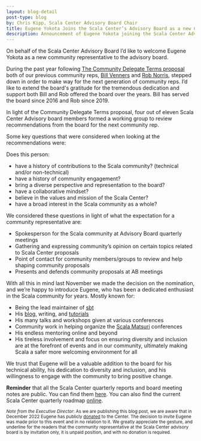 ```yaml
---
layout: blog-detail
post-type: blog
by: Chris Kipp, Scala Center Advisory Board Chair
title: Eugene Yokota Joins the Scala Center’s Advisory Board as a new Community Representative
description: Announcement of Eugene Yokota joining the Scala Center Advisory Board as the new Community Representative
---
```


On behalf of the Scala Center Advisory Board I’d like to welcome Eugene Yokota
as a new community representative to the advisory board.

During the past year following [The Community Delegate Terms
proposal][delegate-terms] both of our previous community reps, [Bill
Venners][bill-announcement] and [Rob Norris][rob-announcement], stepped down in
order to make way for the next generation of community reps. I’d like to extend
the board's gratitude for the tremendous dedication and support both Bill and
Rob offered the board over the years. Bill has served the board since 2016 and
Rob since 2019.

In light of the Community Delegate Terms proposal, four out of eleven Scala
Center Advisory board members formed a working group to review recommendations
from the board for the next community rep. 

Some key questions that were considered when looking at the recommendations were:

Does this person:

- have a history of contributions to the Scala community? (technical and/or non-technical)
- have a history of community engagement?
- bring a diverse perspective and representation to the board?
- have a collaborative mindset?
- believe in the values and mission of the Scala Center?
- have a broad interest in the Scala community as a whole?

We considered these questions in light of what the expectation for a community
representative are:

- Spokesperson for the Scala community at Advisory Board quarterly meetings
- Gathering and expressing community’s opinion on certain topics related to Scala Center proposals
- Point of contact for community members/groups to review and help shaping community proposals
- Presents and defends community proposals at AB meetings

With all this in mind last November we made the decision on the nomination, and
we’re happy to introduce Eugene, who has been a dedicated enthusiast in the
Scala community for years. Mostly known for:

- Being the lead maintainer of [sbt][sbt]
- His [blog][eugene-blog], writing, and [tutorials][herding-cats]
- His many talks and workshops given at various conferences
- Community work in helping organize the [Scala Matsuri][scalamatsuri] conferences
- His endless mentoring online and beyond
- His tireless involvement and focus on ensuring diversity and inclusion are at
  the forefront of events and in our community, ultimately making Scala a safer
  more welcoming environment for all

We trust that Eugene will be a valuable addition to the board for his technical
ability, his dedication to diversity and inclusion, and his willingness to
engage with the community to bring positive change.

**Reminder** that all the Scala Center quarterly reports and board meeting
notes are public. You can find them [here][records]. You can also find the
current Scala Center quarterly roadmap [online][roadmap].

<sub>*Note from the Executive Director*: As we are publishing this blog post, we
are aware that in December 2022 Eugene has publicly [donated][support] to the
Center. The decision to invite Eugene was made prior to this event and in no
relation to it. We greatly appreciate the gesture, and underline for the readers
that the community representative at the Scala Center advisory board is by
invitation only, it is unpaid position, and with no donation is required.</sub>

[delegate-terms]: https://github.com/scalacenter/advisoryboard/blob/main/proposals/028-community-delegate-terms.md
[bill-announcement]: https://www.scala-lang.org/blog/2016/04/29/sc-community-representative.html
[rob-announcement]: https://www.scala-lang.org/blog/2019/03/18/announcing-new-community-representative.html
[sbt]: https://www.scala-sbt.org/
[eugene-blog]: https://eed3si9n.com/
[herding-cats]: https://eed3si9n.com/herding-cats/
[scalamatsuri]: https://scalamatsuri.org/en/
[records]: https://scala.epfl.ch/records.html
[roadmap]: https://scala.epfl.ch/projects.html
[support]: https://eed3si9n.com/support-scala-center-2022/
